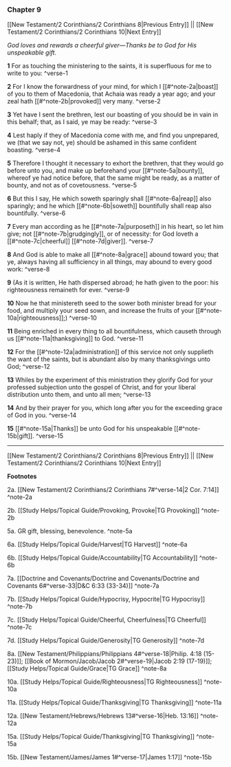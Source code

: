 ### Chapter 9

[[New Testament/2 Corinthians/2 Corinthians 8|Previous Entry]]  ||  [[New Testament/2 Corinthians/2 Corinthians 10|Next Entry]]

*God loves and rewards a cheerful giver—Thanks be to God for His unspeakable gift.*

**1**  For as touching the ministering to the saints, it is superfluous for me to write to you: ^verse-1

**2**  For I know the forwardness of your mind, for which I [[#^note-2a|boast]] of you to them of Macedonia, that Achaia was ready a year ago; and your zeal hath [[#^note-2b|provoked]] very many. ^verse-2

**3**  Yet have I sent the brethren, lest our boasting of you should be in vain in this behalf; that, as I said, ye may be ready: ^verse-3

**4**  Lest haply if they of Macedonia come with me, and find you unprepared, we (that we say not, ye) should be ashamed in this same confident boasting. ^verse-4

**5**  Therefore I thought it necessary to exhort the brethren, that they would go before unto you, and make up beforehand your [[#^note-5a|bounty]], whereof ye had notice before, that the same might be ready, as a matter of bounty, and not as of covetousness. ^verse-5

**6**  But this I say, He which soweth sparingly shall [[#^note-6a|reap]] also sparingly; and he which [[#^note-6b|soweth]] bountifully shall reap also bountifully. ^verse-6

**7**  Every man according as he [[#^note-7a|purposeth]] in his heart, so let him give; not [[#^note-7b|grudgingly]], or of necessity: for God loveth a [[#^note-7c|cheerful]] [[#^note-7d|giver]]. ^verse-7

**8**  And God is able to make all [[#^note-8a|grace]] abound toward you; that ye, always having all sufficiency in all things, may abound to every good work: ^verse-8

**9**  (As it is written, He hath dispersed abroad; he hath given to the poor: his righteousness remaineth for ever. ^verse-9

**10**  Now he that ministereth seed to the sower both minister bread for your food, and multiply your seed sown, and increase the fruits of your [[#^note-10a|righteousness]];) ^verse-10

**11**  Being enriched in every thing to all bountifulness, which causeth through us [[#^note-11a|thanksgiving]] to God. ^verse-11

**12**  For the [[#^note-12a|administration]] of this service not only supplieth the want of the saints, but is abundant also by many thanksgivings unto God; ^verse-12

**13**  Whiles by the experiment of this ministration they glorify God for your professed subjection unto the gospel of Christ, and for your liberal distribution unto them, and unto all men; ^verse-13

**14**  And by their prayer for you, which long after you for the exceeding grace of God in you. ^verse-14

**15**  [[#^note-15a|Thanks]] be unto God for his unspeakable [[#^note-15b|gift]]. ^verse-15


---
[[New Testament/2 Corinthians/2 Corinthians 8|Previous Entry]]  ||  [[New Testament/2 Corinthians/2 Corinthians 10|Next Entry]]


**Footnotes**


2a. [[New Testament/2 Corinthians/2 Corinthians 7#^verse-14|2 Cor. 7:14]] ^note-2a

2b. [[Study Helps/Topical Guide/Provoking, Provoke|TG Provoking]] ^note-2b

5a. GR gift, blessing, benevolence. ^note-5a

6a. [[Study Helps/Topical Guide/Harvest|TG Harvest]] ^note-6a

6b. [[Study Helps/Topical Guide/Accountability|TG Accountability]] ^note-6b

7a. [[Doctrine and Covenants/Doctrine and Covenants/Doctrine and Covenants 6#^verse-33|D&C 6:33 (33-34)]] ^note-7a

7b. [[Study Helps/Topical Guide/Hypocrisy, Hypocrite|TG Hypocrisy]] ^note-7b

7c. [[Study Helps/Topical Guide/Cheerful, Cheerfulness|TG Cheerful]] ^note-7c

7d. [[Study Helps/Topical Guide/Generosity|TG Generosity]] ^note-7d

8a. [[New Testament/Philippians/Philippians 4#^verse-18|Philip. 4:18 (15-23)]]; [[Book of Mormon/Jacob/Jacob 2#^verse-19|Jacob 2:19 (17-19)]]; [[Study Helps/Topical Guide/Grace|TG Grace]] ^note-8a

10a. [[Study Helps/Topical Guide/Righteousness|TG Righteousness]] ^note-10a

11a. [[Study Helps/Topical Guide/Thanksgiving|TG Thanksgiving]] ^note-11a

12a. [[New Testament/Hebrews/Hebrews 13#^verse-16|Heb. 13:16]] ^note-12a

15a. [[Study Helps/Topical Guide/Thanksgiving|TG Thanksgiving]] ^note-15a

15b. [[New Testament/James/James 1#^verse-17|James 1:17]] ^note-15b